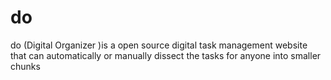 # do
do (Digital Organizer )is a open source digital task management website that can automatically or manually dissect the tasks for anyone into smaller chunks

